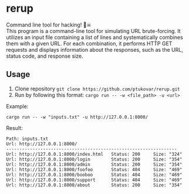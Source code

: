 # rerup
Command line tool for hacking! 😬☠ <br>
This program is a command-line tool for simulating URL brute-forcing. It utilizes an input file containing a list of lines and systematically combines them with a given URL. For each combination, it performs HTTP GET requests and displays information about the responses, such as the URL, status code, and response size.

## Usage
1. Clone repository `git clone https://github.com/ptukovar/rerup.git`
2. Run by following this format: `cargo run -- -w <file_path> -u <url>`

Example: 
```shell
cargo run -- -w "inputs.txt" -u http://127.0.0.1:8000/
```
Result:
```shell
Path: inputs.txt
Url: http://127.0.0.1:8000/
-----------------------------------------------------------------
Url: http://127.0.0.1:8000/index.html   Status: 200     Size: "324"
Url: http://127.0.0.1:8000/login        Status: 200     Size: "354"
Url: http://127.0.0.1:8000/admin        Status: 200     Size: "354"
Url: http://127.0.0.1:8000/foofoo       Status: 404     Size: "469"
Url: http://127.0.0.1:8000/booboo       Status: 404     Size: "469"
Url: http://127.0.0.1:8000/support      Status: 404     Size: "469"
Url: http://127.0.0.1:8000/about        Status: 200     Size: "354"
```

